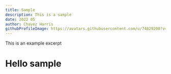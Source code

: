 ```yaml
---
title: Sample
description: This is a sample
date: 2022 05
author: Chavez Harris
githubProfileImage: https://avatars.githubusercontent.com/u/74829200?v=4
---
```


This is an example excerpt

<!-- more -->

# Hello sample